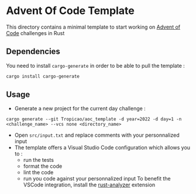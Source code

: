 # Advent Of Code Template

This directory contains a minimal template to start working on [Advent of Code](https://adventofcode.com) challenges in Rust

## Dependencies

You need to install `cargo-generate` in order to be able to pull the template :

```sh
cargo install cargo-generate
```

## Usage

* Generate a new project for the current day challenge :
```
cargo generate --git Tropicao/aoc_template -d year=2022 -d day=1 -n <challenge_name> --vcs none <directory_name>
```
* Open `src/input.txt` and replace comments with your personnalized input
* The template offers a Visual Studio Code configuration which allows you to :
  * run the tests
  * format the code
  * lint the code
  * run you code against your personnalized input
To benefit the VSCode integration, install the [rust-analyzer](https://marketplace.visualstudio.com/items?itemName=rust-lang.rust-analyzer) extension